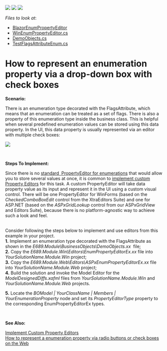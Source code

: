 <!-- default badges list -->
![](https://img.shields.io/endpoint?url=https://codecentral.devexpress.com/api/v1/VersionRange/128592677/22.2.4%2B)
[![](https://img.shields.io/badge/Open_in_DevExpress_Support_Center-FF7200?style=flat-square&logo=DevExpress&logoColor=white)](https://supportcenter.devexpress.com/ticket/details/E689)
[![](https://img.shields.io/badge/📖_How_to_use_DevExpress_Examples-e9f6fc?style=flat-square)](https://docs.devexpress.com/GeneralInformation/403183)
<!-- default badges end -->
<!-- default file list -->
*Files to look at*:

* [BlazorEnumPropertyEditor](./CS/EFCore/EnumCheckBoxEF/EnumCheckBoxEF.Blazor.Server/Editors)
* [WinEnumPropertyEditor.cs](./CS/EFCore/EnumCheckBoxEF/EnumCheckBoxEF.Win/Editors/EnumPropertyEditorEx.cs) 
* [DemoObjects.cs](./CS/EFCore/EnumCheckBoxEF/EnumCheckBoxEF.Module/BusinessObjects/DemoObjects.cs)
* [TestFlagsAttributeEnum.cs](./CS/EFCore/EnumCheckBoxEF/EnumCheckBoxEF.Module/BusinessObjects/TestFlagsAttributeEnum.cs)
<!-- default file list end -->
# How to represent an enumeration property via a drop-down box with check boxes


<p><strong>Scenario:</strong></p>
<p>There is an enumeration type decorated with the FlagsAttribute, which means that an enumeration can be treated as a set of flags. There is also a property of this enumeration type inside the business class. This is helpful when several predefined enumeration values can be stored using this data property. In the UI, this data property is usually represented via an editor with multiple check boxes:</p>
<p><img src="https://raw.githubusercontent.com/DevExpress-Examples/how-to-represent-an-enumeration-property-via-a-drop-down-box-with-check-boxes-e689/13.1.4+/media/511516db-df86-11e3-80b5-00155d624807.png"></p>
<br />
<p><strong>Steps To Implement:</strong></p>
<p>Since there is no <a href="https://documentation.devexpress.com/#Xaf/CustomDocument3552">standard  PropertyEditor for enumerations</a> that would allow you to store several values at once, it is common to <a href="http://documentation.devexpress.com/#Xaf/CustomDocument3097">implement custom Property Editors</a> for this task. A custom PropertyEditor will take data property value as its input and represent it in the UI using a custom visual control. There will be one PropertyEditor for WinForms (based on the <em>CheckedComboBoxEdit</em> control from the XtraEditors Suite) and one for ASP.NET (based on the <em>ASPxGridLookup</em> control from our ASPxGridView and Editors Suite), because there is no platform-agnostic way to achieve such a look and feel.</p>
<p><br />Consider following the steps below to implement and use editors from this example in your project.<br /><strong>1.</strong> Implement an enumeration type decorated with the FlagsAttribute as shown in the <em>E689.Module\BusinessObjects\DemoObjects.xx</em>  file;<br /><strong>2.</strong> Copy the <em>E689.Module.Win\Editors\EnumPropertyEditorEx.xx</em> file into <em>YourSolutionName.Module.Win</em> project;<br /><strong>3.</strong> Copy the<em> E689.Module.Web\Editors\ASPxEnumPropertyEditorEx.xx</em> file into <em>YourSolutionName.Module.Web</em> project;<br /><strong>4.</strong> Build the solution and invoke the Model Editor for the <em>ModelDesignedDiffs.xafml</em> files from <em>YourSolutionName.Module.Win </em>and<em> YourSolutionName.Module.Web</em> projects.</p>
<p><strong>5.</strong> Locate the <em>BOModel | YourClassName | Members | YourEnumerationProperty</em> node and set its <em>PropertyEditorType</em> property to the corresponding EnumPropertyEditorEx types.</p>
<p><strong> </strong></p>
<p><strong>See Also:</strong></p>
<p><a href="http://documentation.devexpress.com/#Xaf/CustomDocument3097"><u>Implement Custom Property Editors</u></a><br /><a href="https://www.devexpress.com/Support/Center/p/E444">How to represent a enumeration property via radio buttons or check boxes on the Web</a></p>

<br/>


